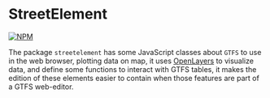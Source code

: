 # StreetElement

[![NPM](https://nodei.co/npm/streetelement.png?downloads=true)](https://www.npmjs.com/package/streetelement)

The package `streetelement` has some JavaScript classes about `GTFS` to use in the web browser, plotting data on map, it uses [OpenLayers](https://www.npmjs.com/package/ol) to visualize data, and define some functions to interact with GTFS tables, it makes the edition of these elements easier to contain when those features are part of a GTFS web-editor.

